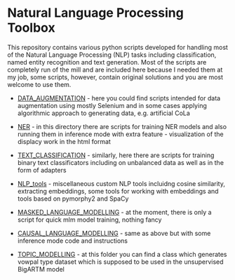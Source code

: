 # Natural Language Processing Toolbox

This repository contains various python scripts developed for handling most of the Natural Language Processing (NLP) tasks including classification, named entity recognition and text generation. Most of the scripts are completely run of the mill and are included here because I needed them at my job, some scripts, however, contain original solutions and you are most welcome to use them.

* [DATA_AUGMENTATION](https://github.com/eistakovskii/NLP_projects/tree/main/DATA_AUGMENTATION) - here you could find scripts intended for data augmentation using mostly Selenium and in some cases applying algorithmic approach to generating data, e.g. artificial CoLa

* [NER](https://github.com/eistakovskii/NLP_projects/tree/main/NER) - in this directory there are scripts for training NER models and also running them in inference mode with extra feature - visualization of the displacy work in the html format

* [TEXT_CLASSIFICATION](https://github.com/eistakovskii/NLP_projects/tree/main/TEXT_CLASSIFICATION) - similarly, here there are scripts for training binary text classificators including on unbalanced data as well as in the form of adapters

* [NLP_tools](https://github.com/eistakovskii/NLP_projects/tree/main/NLP_tools) - miscellaneous custom NLP tools incluidng cosine similarity, extracting embeddings, some tools for working with embeddings and tools based on pymorphy2 and SpaCy

* [MASKED_LANGUAGE_MODELLING](https://github.com/eistakovskii/NLP_projects/tree/main/MASKED_LANGUAGE_MODELLING) - at the moment, there is only a script for quick mlm model training, nothing fancy

* [CAUSAL_LANGUAGE_MODELLING](https://github.com/eistakovskii/NLP_projects/tree/main/CAUSAL_LANGUAGE_MODELLING) - same as above but with some inference mode code and instructions

* [TOPIC_MODELLING](https://github.com/eistakovskii/NLP_projects/tree/main/TOPIC_MODELLING) - at this folder you can find a class which generates vowpal type dataset which is supposed to be used in the unsupervised BigARTM model
